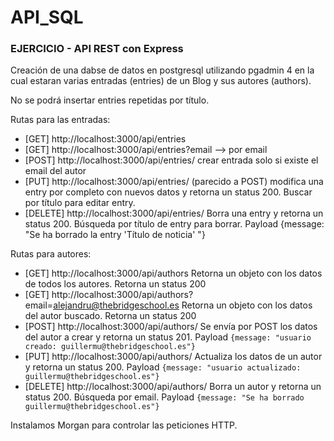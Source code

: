 # API_SQL

### EJERCICIO - API REST con Express 

Creación de una dabse de datos en postgresql utilizando pgadmin 4 en la cual estaran varias entradas (entries) de un Blog y sus autores (authors).

No se podrá insertar entries repetidas por título.

 Rutas para las entradas:

- [GET] http://localhost:3000/api/entries
- [GET] http://localhost:3000/api/entries?email --> por email
- [POST] http://localhost:3000/api/entries/ crear entrada solo si existe el email del autor
- [PUT] http://localhost:3000/api/entries/ (parecido a POST) modifica una entry por completo con nuevos datos y retorna un status 200. Buscar por título para editar entry.
- [DELETE] http://localhost:3000/api/entries/ Borra una entry y retorna un status 200. Búsqueda por título de entry para borrar. Payload {message: "Se ha borrado la entry 'Título de noticia' "}

Rutas para autores:

- [GET] http://localhost:3000/api/authors Retorna un objeto con los datos de todos los autores. Retorna un status 200
- [GET] http://localhost:3000/api/authors?email=alejandru@thebridgeschool.es Retorna un objeto con los datos del autor buscado. Retorna un status 200
- [POST] http://localhost:3000/api/authors/ Se envía por POST los datos del autor a crear y retorna un status 201. Payload `{message: "usuario creado: guillermu@thebridgeschool.es"}`
- [PUT] http://localhost:3000/api/authors/ Actualiza los datos de un autor y retorna un status 200. Payload `{message: "usuario actualizado: guillermu@thebridgeschool.es"}`
- [DELETE] http://localhost:3000/api/authors/ Borra un autor y retorna un status 200. Búsqueda por email. Payload `{message: "Se ha borrado guillermu@thebridgeschool.es"}`


Instalamos Morgan para controlar las peticiones HTTP.
